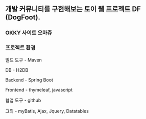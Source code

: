 
## 개발 커뮤니티를 구현해보는 토이 웹 프로젝트 DF (DogFoot).

### OKKY 사이트 오마쥬

### 프로젝트 환경

빌드 도구 - Maven

DB - H2DB

Backend - Spring Boot

Frontend - thymeleaf, javascript

협업 도구 - github

그외 - myBatis, Ajax, Jquery, Datatables
